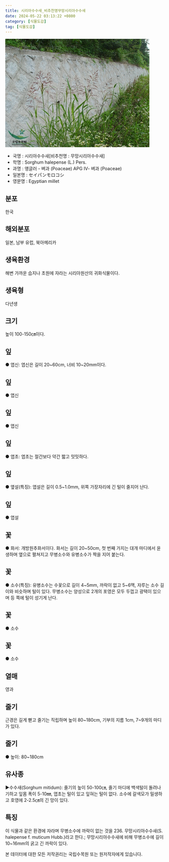 ```yaml
---
title: 시리아수수새_비추천명무망시리아수수새
date: 2024-05-22 03:13:22 +0800
category: [식물도감]
tag: [식물도감]
---
```




![시리아수수새[비추천명 : 무망시리아수수새]](/assets/img/fileUpload/plants/basic/Gramineae/Sorghum/435/435_1_th2.jpg)
- 국명 : 시리아수수새[비추천명 : 무망시리아수수새]
- 학명 : Sorghum halepense (L.) Pers.
- 과명 : 앵글러 - 벼과 (Poaceae) APG Ⅳ- 벼과 (Poaceae)
- 일본명 : セイパンモロコシ
- 영문명 : Egyptian millet


## 분포
한국
## 해외분포
일본, 남부 유럽, 북아메리카
## 생육환경
해변 가까운 습지나 초원에 자라는 시리아원산의 귀화식물이다.
## 생육형
다년생
## 크기
높이 100-150㎝이다.
## 잎
● 엽신: 엽신은 길이 20~60cm, 너비 10~20mm이다.
## 잎
● 엽신
## 잎
● 엽신
## 잎
● 엽초: 엽초는 절간보다 약간 짧고 밋밋하다.
## 잎
● 옆설(특징): 엽설은 길이 0.5~1.0mm, 위쪽 가장자리에 긴 털이 줄지어 난다.
## 잎
● 엽설
## 꽃
● 화서: 개방원추화서이다. 화서는 길이 20~50cm, 첫 번째 가지는 대개 마디에서 윤생하며 옆으로 펼쳐지고 무병소수와 유병소수가 짝을 지어 붙는다.
## 꽃
● 소수(특징): 유병소수는 수꽃으로 길이 4~5mm, 까락이 없고 5~6맥, 자루는 소수 길이와 비슷하며 털이 있다. 무병소수는 양성으로 2개의 포영은 모두 두껍고 광택이 있으며 등 쪽에 털이 성기게 난다.
## 꽃
● 소수
## 꽃
● 소수
## 열매
영과
## 줄기
근경은 길게 뻗고 줄기는 직립하며 높이 80~180cm, 기부의 지름 1cm, 7~9개의 마디가 있다.
## 줄기
● 높이:  80~180cm
## 유사종
▶수수새(Sorghum mitidum): 줄기의 높이 50-100㎝, 줄기 마디에 백색털이 돌려나기하고 잎몸 폭이 5-10㎜, 엽초는 털이 있고 잎혀는 털이 없다. 소수에 갈색모가 밀생하고 호영에 2-2.5㎝의 긴 망이 있다.
## 특징
이 식물과 같은 환경에 자라며 무병소수에 까락이 없는 것을 236. 무망시리아수수새(S. halepense f. muticum Hubb.)라고 한다.; 무망시리아수수새에 비해 무병소수에 길이 10~16mm의 굵고 긴 까락이 있다.






본 데이터에 대한 모든 저작권리는 국립수목원 또는 원저작자에게 있습니다.
